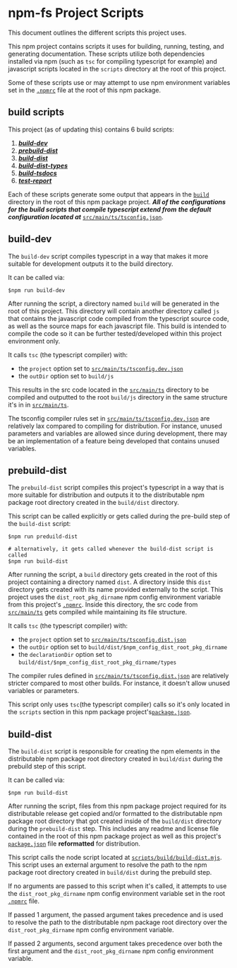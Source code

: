 # npm-fs Project Scripts

This document outlines the different scripts this project uses.

This npm project contains scripts it uses for building, running, testing, and
generating documentation. These scripts utilize both dependencies installed
via npm (such as `tsc` for compiling typescript for example) and javascript
scripts located in the `scripts` directory at the root of this project.

Some of these scripts use or may attempt to use npm environment variables set in
the [`.npmrc`][1] file at the root of this npm package.

## build scripts

This project (as of updating this) contains 6 build scripts:

1. [***build-dev***](#build-dev)
1. [***prebuild-dist***](#prebuild-dist)
1. [***build-dist***](#build-dist)
1. [***build-dist-types***](#build-dist-types)
1. [***build-tsdocs***](#build-tsdocs)
1. [***test-report***](#test-report)

Each of these scripts generate some output that appears in the [`build`][2]
directory in the root of this npm package project. ***All of the***
***configurations for the build scripts that compile typescript extend from***
***the default configuration located at*** [`src/main/ts/tsconfig.json`][3].

## build-dev

The `build-dev` script compiles typescript in a way that makes it more suitable
for development outputs it to the build directory.

It can be called via:

```shell
$npm run build-dev
```

After running the script, a directory named `build` will be generated in the
root of this project. This directory will contain another directory called `js`
that contains the javascript code compiled from the typescript source code, as
well as the source maps for each javascript file. This build is intended to
compile the code so it can be further tested/developed within this project
environment only.

It calls `tsc` (the typescript compiler) with:

- the `project` option set to [`src/main/ts/tsconfig.dev.json`][4]
- the `outDir` option set to `build/js`

This results in the src code located in the [`src/main/ts`][5] directory to be
compiled and outputted to the root `build/js` directory in the same structure
it's in in [`src/main/ts`][5].

The tsconfig compiler rules set in [`src/main/ts/tsconfig.dev.json`][4] are
relatively lax compared to compiling for distribution. For instance, unused
parameters and variables are allowed since during development, there may be
an implementation of a feature being developed that contains unused variables.

## prebuild-dist

The `prebuild-dist` script compiles this project's typescript in a way that is
more suitable for distribution and outputs it to the distributable npm package
root directory created in the `build/dist` directory.

This script can be called explicitly or gets called during the pre-build step of
the `build-dist` script:

```shell
$npm run preduild-dist

# alternatively, it gets called whenever the build-dist script is called
$npm run build-dist
```

After running the script, a `build` directory gets created in the root of this
project containing a directory named `dist`. A directory inside this `dist`
directory gets created with its name provided externally to the script. This
project uses the `dist_root_pkg_dirname` npm config environment variable from
this project's [`.npmrc`][1]. Inside this directory, the src code from
[`src/main/ts`][5] gets compiled while maintaining its file structure.

It calls `tsc` (the typescript compiler) with:

- the `project` option set to [`src/main/ts/tsconfig.dist.json`][6]
- the `outDir` option set to `build/dist/$npm_config_dist_root_pkg_dirname`
- the `declarationDir` option set to
`build/dist/$npm_config_dist_root_pkg_dirname/types`

The compiler rules defined in [`src/main/ts/tsconfig.dist.json`][6] are
relatively stricter compared to most other builds. For instance, it doesn't
allow unused variables or parameters.

This script only uses `tsc`(the typescript compiler) calls so it's only located
in the `scripts` section in this npm package project's[`package.json`][7].

## build-dist

The `build-dist` script is responsible for creating the npm elements in the
distributable npm package root directory created in `build/dist` during the
prebuild step of this script.

It can be called via:

```shell
$npm run build-dist
```

After running the script, files from this npm package project required for its
distributable release get copied and/or formatted to the distributable npm
package root directory that got created inside of the `build/dist` directory
during the `prebuild-dist` step. This includes any readme and license file
contained in the root of this npm package project as well as this project's
[`package.json`][7] file **reformatted** for distribution.

This script calls the node script located at
[`scripts/build/build-dist.mjs`][8]. This script uses an external argument to
resolve the path to the npm package root directory created in `build/dist`
during the prebuild step.

If no arguments are passed to this script when it's called, it attempts to use
the `dist_root_pkg_dirname` npm config environment variable set in the root
[`.npmrc`][1] file.

If passed 1 argument, the passed argument takes precedence and is used to
resolve the path to the distributable npm package root directory over the
`dist_root_pkg_dirname` npm config environment variable.

If passed 2 arguments, second argument takes precedence over both the first
argument and the `dist_root_pkg_dirname` npm config environment variable.

[1]: ../../../.npmrc "root npm config file"
[2]: ../../project/build/README.md "root build directory readme"
[3]: ../../../src/main/ts/tsconfig.json "default tsconfig for all builds"
[4]: ../../../src/main/ts/tsconfig.dev.json "tsconfig for dev build"
[5]: ../../../src/main/ts "typescript source code"
[6]: ../../../src/main/ts/tsconfig.dist.json "tsconfig for distributable build"
[7]: ../../../package.json "root package.json"
[8]: ../../../scripts/build/build-dist.mjs "build distributable script"
